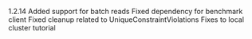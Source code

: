 1.2.14
Added support for batch reads
Fixed dependency for benchmark client
Fixed cleanup related to UniqueConstraintViolations
Fixes to local cluster tutorial
